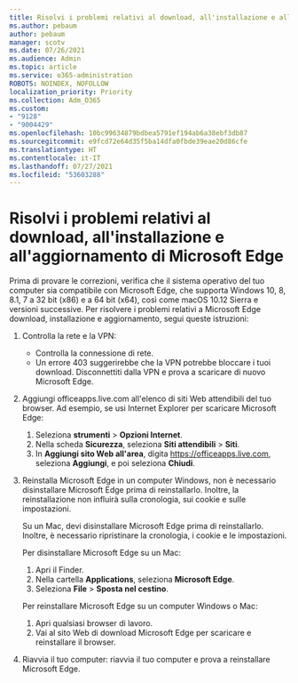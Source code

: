```yaml
---
title: Risolvi i problemi relativi al download, all'installazione e all'aggiornamento di Microsoft Edge
ms.author: pebaum
author: pebaum
manager: scotv
ms.date: 07/26/2021
ms.audience: Admin
ms.topic: article
ms.service: o365-administration
ROBOTS: NOINDEX, NOFOLLOW
localization_priority: Priority
ms.collection: Adm_O365
ms.custom:
- "9128"
- "9004429"
ms.openlocfilehash: 10bc99634879bdbea5791ef194ab6a38ebf3db87
ms.sourcegitcommit: e9fcd72e64d35f5ba14dfa0fbde39eae20d86cfe
ms.translationtype: HT
ms.contentlocale: it-IT
ms.lasthandoff: 07/27/2021
ms.locfileid: "53603288"
---
```

# <a name="fix-problems-with-the-download-installation-and-update-of-microsoft-edge"></a>Risolvi i problemi relativi al download, all'installazione e all'aggiornamento di Microsoft Edge

Prima di provare le correzioni, verifica che il sistema operativo del tuo computer sia compatibile con Microsoft Edge, che supporta Windows 10, 8, 8.1, 7 a 32 bit (x86) e a 64 bit (x64), così come macOS 10.12 Sierra e versioni successive. Per risolvere i problemi relativi a Microsoft Edge download, installazione e aggiornamento, segui queste istruzioni:

1. Controlla la rete e la VPN:
    - Controlla la connessione di rete.
    - Un errore 403 suggerirebbe che la VPN potrebbe bloccare i tuoi download. Disconnettiti dalla VPN e prova a scaricare di nuovo Microsoft Edge.
1. Aggiungi officeapps.live.com all'elenco di siti Web attendibili del tuo browser.
    Ad esempio, se usi Internet Explorer per scaricare Microsoft Edge:
    1. Seleziona **strumenti** > **Opzioni Internet**.
    2. Nella scheda **Sicurezza**, seleziona **Siti attendibili** > **Siti**.
    3. In **Aggiungi sito Web all'area**, digita <https://officeapps.live.com>, seleziona **Aggiungi**, e poi seleziona **Chiudi**.
1. Reinstalla Microsoft Edge in un computer Windows, non è necessario disinstallare Microsoft Edge prima di reinstallarlo. Inoltre, la reinstallazione non influirà sulla cronologia, sui cookie e sulle impostazioni.

    Su un Mac, devi disinstallare Microsoft Edge prima di reinstallarlo. Inoltre, è necessario ripristinare la cronologia, i cookie e le impostazioni.

    Per disinstallare Microsoft Edge su un Mac:
    1. Apri il Finder.
    2. Nella cartella **Applications**, seleziona **Microsoft Edge**.
    3. Seleziona **File** > **Sposta nel cestino**.

    Per reinstallare Microsoft Edge su un computer Windows o Mac:
    1. Apri qualsiasi browser di lavoro.
    2. Vai al sito Web di download Microsoft Edge per scaricare e reinstallare il browser.
1. Riavvia il tuo computer: riavvia il tuo computer e prova a reinstallare Microsoft Edge.

